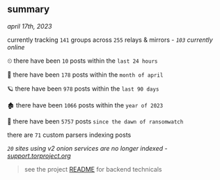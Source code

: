 
## summary
_april 17th, 2023_

currently tracking `141` groups across `255` relays & mirrors - _`103` currently online_

⏲ there have been `10` posts within the `last 24 hours`

🦈 there have been `178` posts within the `month of april`

🪐 there have been `978` posts within the `last 90 days`

🏚 there have been `1066` posts within the `year of 2023`

🦕 there have been `5757` posts `since the dawn of ransomwatch`

there are `71` custom parsers indexing posts

_`20` sites using v2 onion services are no longer indexed - [support.torproject.org](https://support.torproject.org/onionservices/v2-deprecation/)_

> see the project [README](https://github.com/joshhighet/ransomwatch#ransomwatch--) for backend technicals
